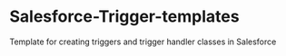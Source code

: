 # Salesforce-Trigger-templates

Template for creating triggers and trigger handler classes in Salesforce